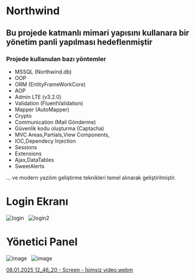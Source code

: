 # Northwind
## Bu projede katmanlı mimari yapısını kullanara bir yönetim panli yapılması hedeflenmiştir
### Projede kullanulan bazı yöntemler
* MSSQL (Northwind.db)
* OOP
* ORM (EntityFrameWorkCore)
* AOP
* Admin LTE (v3.2.0)
* Validation (FluentValidation)
* Mapper (AutoMapper)
* Crypto
* Communication (Mail Gönderme)
* Güvenlik kodu oluşturma (Captacha)
* MVC Areas,Partials,View Components, 
* IOC,Dependecy Injection
* Sessions
* Extensions
* Ajax,DataTables
* SweetAlerts


... ve modern yazılım geliştirme teknikleri temel alınarak geliştirilmiştir.
# Login Ekranı
![login](https://github.com/user-attachments/assets/7333d3db-4524-447b-965b-9909915e7664)
&nbsp;
![login2](https://github.com/user-attachments/assets/5dd5c8ff-8b4b-4520-9e7d-d7e3ec854625)
# Yönetici Panel
![image](https://github.com/user-attachments/assets/127c00b2-3629-489a-9e46-ff563b548ce5)
&nbsp;
![image](https://github.com/user-attachments/assets/6ada9e4f-7d31-406e-8bc0-3d0f3b5bf4eb)

[08.01.2025 12_46_20 - Screen - İsimsiz video.webm](https://github.com/user-attachments/assets/722125f4-eefa-4088-b86c-4ea7e8ec3663)


